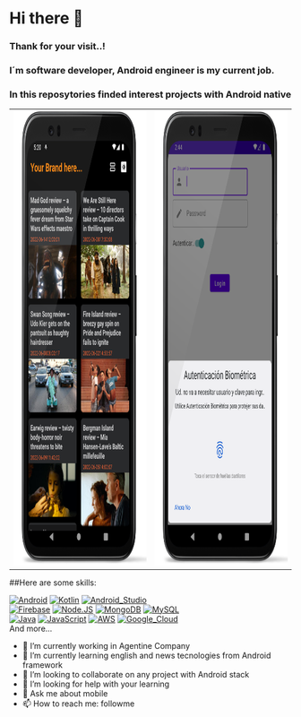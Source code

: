 # Hi there 👋
### Thank for your visit..!

### I´m software developer, Android engineer is my current job.

### In this reposytories finded interest projects with Android native


<table align="center">
  <tr>
    <td><img src="https://github.com/sebapratto/sebapratto/blob/master/screen-1.png" width=439 height=812/></td>
    <td><img src="https://github.com/sebapratto/sebapratto/blob/master/screen-2.png" width=439 height=812/></td>
  </tr>
 </table>




##Here are some skills:

[![Android](https://img.shields.io/badge/Android-3DDC84?style=for-the-badge&logo=android&logoColor=white&labelColor=101010)]()
[![Kotlin](https://img.shields.io/badge/Kotlin-0095D5?style=for-the-badge&logo=kotlin&logoColor=white&labelColor=101010)]()
[![Android_Studio](https://img.shields.io/badge/Android_Studio-3DDC84?style=for-the-badge&logo=android-studio&logoColor=white&labelColor=101010)]()
</br>
[![Firebase](https://img.shields.io/badge/Firebase-FFCA28?style=for-the-badge&logo=firebase&logoColor=white&labelColor=101010)]()
[![Node.JS](https://img.shields.io/badge/Node.JS-339933?style=for-the-badge&logo=node.js&logoColor=white&labelColor=101010)]()
[![MongoDB](https://img.shields.io/badge/MongoDB-47A248?style=for-the-badge&logo=mongodb&logoColor=white&labelColor=101010)]()
[![MySQL](https://img.shields.io/badge/MySQL-4479A1?style=for-the-badge&logo=mysql&logoColor=white&labelColor=101010)]()
</br>
[![Java](https://img.shields.io/badge/Java-007396?style=for-the-badge&logo=java&logoColor=white&labelColor=101010)]()
[![JavaScript](https://img.shields.io/badge/JavaScript-F7DF1E?style=for-the-badge&logo=javascript&logoColor=white&labelColor=101010)]()
[![AWS](https://img.shields.io/badge/AWS-232F3E?style=for-the-badge&logo=amazon-aws&logoColor=white&labelColor=101010)]()
[![Google_Cloud](https://img.shields.io/badge/Google_Cloud-4285F4?style=for-the-badge&logo=googlecloud&logoColor=white&labelColor=101010)]()
</br>
And more...

- 🔭 I’m currently working in Agentine Company
- 🌱 I’m currently learning english and news tecnologies from Android framework
- 👯 I’m looking to collaborate on any project with Android stack
- 🤔 I’m looking for help with your learning
- 💬 Ask me about mobile
- 📫 How to reach me: followme
